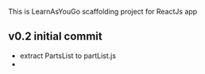 This is LearnAsYouGo scaffolding project for ReactJs app

## v0.2 initial commit
- extract PartsList to  partList.js
-
